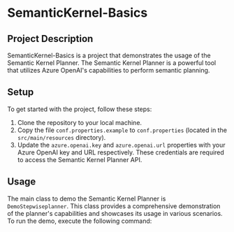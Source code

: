 # SemanticKernel-Basics

## Project Description

SemanticKernel-Basics is a project that demonstrates the usage of the Semantic Kernel Planner. The Semantic Kernel Planner is a powerful tool that utilizes Azure OpenAI's capabilities to perform semantic planning.

## Setup

To get started with the project, follow these steps:

1. Clone the repository to your local machine.
2. Copy the file `conf.properties.example` to `conf.properties` (located in the `src/main/resources` directory).
3. Update the `azure.openai.key` and `azure.openai.url` properties with your Azure OpenAI key and URL respectively. These credentials are required to access the Semantic Kernel Planner API.

## Usage

The main class to demo the Semantic Kernel Planner is `DemoStepwiseplanner`. This class provides a comprehensive demonstration of the planner's capabilities and showcases its usage in various scenarios. To run the demo, execute the following command:
